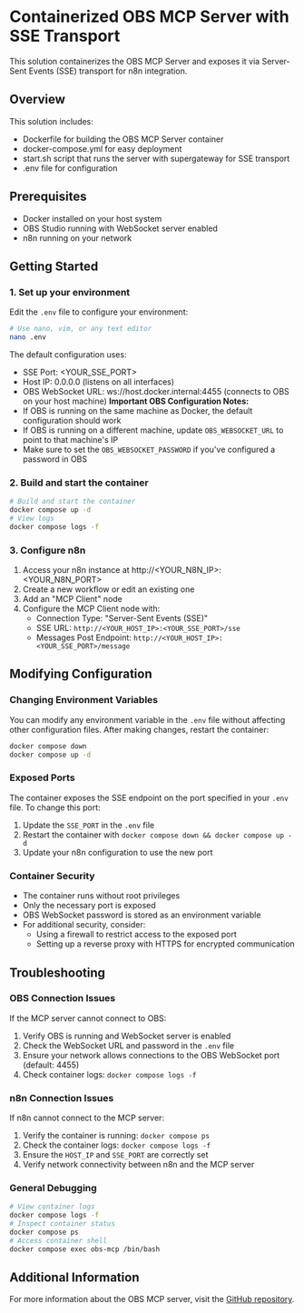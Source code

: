 # Containerized OBS MCP Server with SSE Transport
This solution containerizes the OBS MCP Server and exposes it via Server-Sent Events (SSE) transport for n8n integration.
## Overview
This solution includes:
- Dockerfile for building the OBS MCP Server container
- docker-compose.yml for easy deployment
- start.sh script that runs the server with supergateway for SSE transport
- .env file for configuration
## Prerequisites
- Docker installed on your host system
- OBS Studio running with WebSocket server enabled
- n8n running on your network
## Getting Started
### 1. Set up your environment
Edit the `.env` file to configure your environment:
```bash
# Use nano, vim, or any text editor
nano .env
```
The default configuration uses:
- SSE Port: <YOUR_SSE_PORT>
- Host IP: 0.0.0.0 (listens on all interfaces)
- OBS WebSocket URL: ws://host.docker.internal:4455 (connects to OBS on your host machine)
**Important OBS Configuration Notes:**
- If OBS is running on the same machine as Docker, the default configuration should work
- If OBS is running on a different machine, update `OBS_WEBSOCKET_URL` to point to that machine's IP
- Make sure to set the `OBS_WEBSOCKET_PASSWORD` if you've configured a password in OBS
### 2. Build and start the container
```bash
# Build and start the container
docker compose up -d
# View logs
docker compose logs -f
```
### 3. Configure n8n
1. Access your n8n instance at http://<YOUR_N8N_IP>:<YOUR_N8N_PORT>
2. Create a new workflow or edit an existing one
3. Add an "MCP Client" node
4. Configure the MCP Client node with:
   - Connection Type: "Server-Sent Events (SSE)"
   - SSE URL: `http://<YOUR_HOST_IP>:<YOUR_SSE_PORT>/sse`
   - Messages Post Endpoint: `http://<YOUR_HOST_IP>:<YOUR_SSE_PORT>/message`
## Modifying Configuration
### Changing Environment Variables
You can modify any environment variable in the `.env` file without affecting other configuration files. After making changes, restart the container:
```bash
docker compose down
docker compose up -d
```
### Exposed Ports
The container exposes the SSE endpoint on the port specified in your `.env` file. To change this port:
1. Update the `SSE_PORT` in the `.env` file
2. Restart the container with `docker compose down && docker compose up -d`
3. Update your n8n configuration to use the new port
### Container Security
- The container runs without root privileges
- Only the necessary port is exposed
- OBS WebSocket password is stored as an environment variable
- For additional security, consider:
  - Using a firewall to restrict access to the exposed port
  - Setting up a reverse proxy with HTTPS for encrypted communication
## Troubleshooting
### OBS Connection Issues
If the MCP server cannot connect to OBS:
1. Verify OBS is running and WebSocket server is enabled
2. Check the WebSocket URL and password in the `.env` file
3. Ensure your network allows connections to the OBS WebSocket port (default: 4455)
4. Check container logs: `docker compose logs -f`
### n8n Connection Issues
If n8n cannot connect to the MCP server:
1. Verify the container is running: `docker compose ps`
2. Check the container logs: `docker compose logs -f`
3. Ensure the `HOST_IP` and `SSE_PORT` are correctly set
4. Verify network connectivity between n8n and the MCP server
### General Debugging
```bash
# View container logs
docker compose logs -f
# Inspect container status
docker compose ps
# Access container shell
docker compose exec obs-mcp /bin/bash
```
## Additional Information
For more information about the OBS MCP server, visit the [GitHub repository](https://github.com/royshil/obs-mcp).